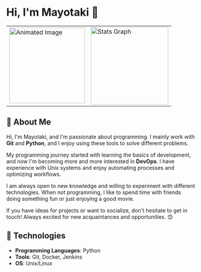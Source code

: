 # Hi, I'm Mayotaki 👋

<table>
  <tr>
    <td><img src="https://i.gifer.com/1dTC.gif" height="200" alt="Animated Image"></td>
    <td>
      <img src="https://github-readme-stats.vercel.app/api?username=Mayotaki&hide_title=true&show_icons=true&include_all_commits=true&theme=ambient_gradient&locale=en&hide_border=true" height="205" alt="Stats Graph" /><br>
    </td>
  </tr>
</table>

## 🐾 About Me

Hi, I'm Mayotaki, and I'm passionate about programming. I mainly work with **Git** and **Python**, and I enjoy using these tools to solve different problems. 

My programming journey started with learning the basics of development, and now I'm becoming more and more interested in **DevOps**. I have experience with Unix systems and enjoy automating processes and optimizing workflows. 

I am always open to new knowledge and willing to experiment with different technologies. When not programming, I like to spend time with friends doing something fun or just enjoying a good movie.

If you have ideas for projects or want to socialize, don't hesitate to get in touch! Always excited for new acquaintances and opportunities. 😊

## 🚀 Technologies

- **Programming Languages**: Python
- **Tools**: Git, Docker, Jenkins
- **OS**: Unix/Linux
